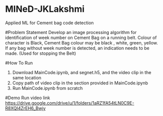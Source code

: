 # MINeD-JKLakshmi
Applied ML for Cement bag code detection


#Problem Statement
Develop an image processing algorithm for identification of week number on Cement Bag on a running belt. 
Colour of character is Black, Cement Bag colour may be black , white, green, yellow. 
If any bag without week number is detected, an indication needs to be made. (Used for stopping the Belt)

#How To Run
1. Download MainCode.ipynb, and segnet.h5, and the video clip in the same location
2. Copy path of video clip in the section provided in MainCode.ipynb
3. Run MainCode.ipynb from scratch

#Demo Run video link
https://drive.google.com/drive/u/1/folders/1aRZ1fA54tLN0C9E-R8XQI4ZrEH6_Bwjy
